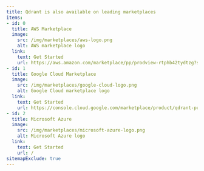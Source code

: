 ```yaml
---
title: Qdrant is also available on leading marketplaces
items:
- id: 0
  title: AWS Marketplace
  image: 
    src: /img/marketplaces/aws-logo.png
    alt: AWS marketplace logo
  link:
    text: Get Started
    url: https://aws.amazon.com/marketplace/pp/prodview-rtphb42tydtzg?sr=0-1&ref_=beagle&applicationId=AWS-Marketplace-Console
- id: 1
  title: Google Cloud Marketplace
  image: 
    src: /img/marketplaces/google-cloud-logo.png
    alt: Google Cloud marketplace logo
  link:
    text: Get Started
    url: https://console.cloud.google.com/marketplace/product/qdrant-public/qdrant?project=qdrant-public
- id: 2
  title: Microsoft Azure
  image: 
    src: /img/marketplaces/microsoft-azure-logo.png
    alt: Microsoft Azure logo
  link:
    text: Get Started
    url: /
sitemapExclude: true
---
```

